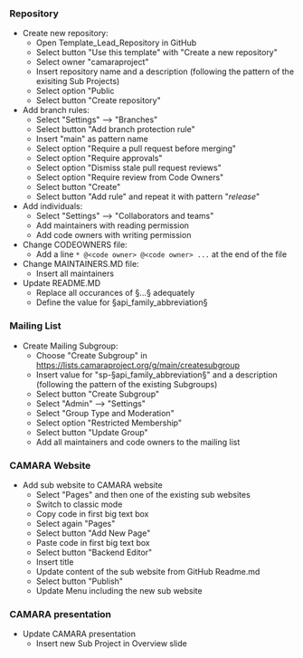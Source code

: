 ### Repository

* Create new repository:
  * Open Template_Lead_Repository in GitHub
  * Select button "Use this template" with "Create a new repository"
  * Select owner "camaraproject"
  * Insert repository name and a description (following the pattern of the exisiting Sub Projects)
  * Select option "Public
  * Select button "Create repository"
* Add branch rules:
  * Select "Settings" --> "Branches"
  * Select button "Add branch protection rule"
  * Insert "main" as pattern name
  * Select option "Require a pull request before merging"
  * Select option "Require approvals"
  * Select option "Dismiss stale pull request reviews"
  * Select option "Require review from Code Owners"
  * Select button "Create"
  * Select button "Add rule" and repeat it with pattern "*release*"
* Add individuals:
  * Select "Settings" --> "Collaborators and teams"
  * Add maintainers with reading permission
  * Add code owners with writing permission
* Change CODEOWNERS file:
  * Add a line `* @<code owner> @<code owner> ...` at the end of the file
* Change MAINTAINERS.MD file:
	* Insert all maintainers
* Update README.MD
	* Replace all occurances of §...§ adequately
	* Define the value for §api_family_abbreviation§

### Mailing List

* Create Mailing Subgroup:
	* Choose "Create Subgroup" in https://lists.camaraproject.org/g/main/createsubgroup
	* Insert value for "sp-§api_family_abbreviation§" and a description (following the pattern of the existing Subgroups)
	* Select button "Create Subgroup"
	* Select "Admin" --> "Settings"
	* Select "Group Type and Moderation"
	* Select option "Restricted Membership"
	* Select button "Update Group"
	* Add all maintainers and code owners to the mailing list

### CAMARA Website

* Add sub website to CAMARA website
	* Select "Pages" and then one of the existing sub websites
	* Switch to classic mode
	* Copy code in first big text box
	* Select again "Pages"
	* Select button "Add New Page"
	* Paste code in first big text box
	* Select button "Backend Editor"
	* Insert title
	* Update content of the sub website from GitHub Readme.md
	* Select button "Publish"
	* Update Menu including the new sub website

### CAMARA presentation

* Update CAMARA presentation
	* Insert new Sub Project in Overview slide
